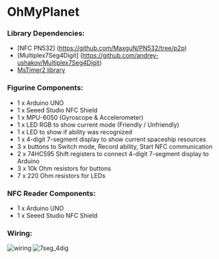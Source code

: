 # OhMyPlanet

### Library Dependencies:
- [NFC PN532] (https://github.com/MaxguN/PN532/tree/p2p)
- [Multiplex7Seg4Digit] (https://github.com/andrey-ushakov/Multiplex7Seg4Digit)
- [MsTimer2 library](http://playground.arduino.cc/Main/MsTimer2)

### Figurine Components:
- 1 x Arduino UNO
- 1 x Seeed Studio NFC Shield
- 1 x MPU-6050 (Gyroscope & Accelerometer)
- 1 x LED RGB to show current mode (Friendly / Unfriendly)
- 1 x LED to show if ability was recognized
- 1 x 4-digit 7-segment display to show current spaceship resources
- 3 x buttons to Switch mode, Record ability, Start NFC communication
- 2 x 74HC595 Shift registers to connect 4-digit 7-segment display to Arduino
- 3 x 10k Ohm resistors for buttons
- 7 x 220 Ohm resistors for LEDs

### NFC Reader Components:
- 1 x Arduino UNO
- 1 x Seeed Studio NFC Shield

### Wiring:
![wiring](https://cloud.githubusercontent.com/assets/12819691/12875320/d0358d52-cde7-11e5-8ef7-a252c07bbd4a.png)
![7seg_4dig](https://cloud.githubusercontent.com/assets/12819691/12875319/d01538a4-cde7-11e5-8cb9-40725a4161bd.png)
